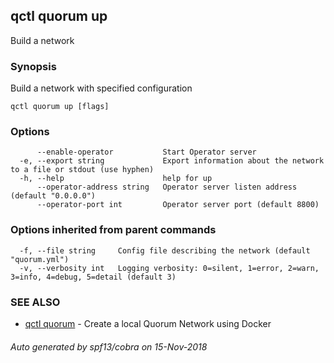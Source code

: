 ## qctl quorum up

Build a network

### Synopsis

Build a network with specified configuration

```
qctl quorum up [flags]
```

### Options

```
      --enable-operator           Start Operator server
  -e, --export string             Export information about the network to a file or stdout (use hyphen)
  -h, --help                      help for up
      --operator-address string   Operator server listen address (default "0.0.0.0")
      --operator-port int         Operator server port (default 8800)
```

### Options inherited from parent commands

```
  -f, --file string     Config file describing the network (default "quorum.yml")
  -v, --verbosity int   Logging verbosity: 0=silent, 1=error, 2=warn, 3=info, 4=debug, 5=detail (default 3)
```

### SEE ALSO

* [qctl quorum](qctl_quorum.md)	 - Create a local Quorum Network using Docker

###### Auto generated by spf13/cobra on 15-Nov-2018
